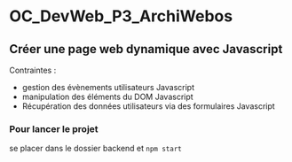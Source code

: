 # OC_DevWeb_P3_ArchiWebos
## Créer une page web dynamique avec Javascript
Contraintes :
+ gestion des évènements utilisateurs Javascript
+ manipulation des éléments du DOM Javascript
+ Récupération des données utilisateurs via des formulaires Javascript

 ### Pour lancer le projet
 se placer dans le dossier backend et `npm start`
 
